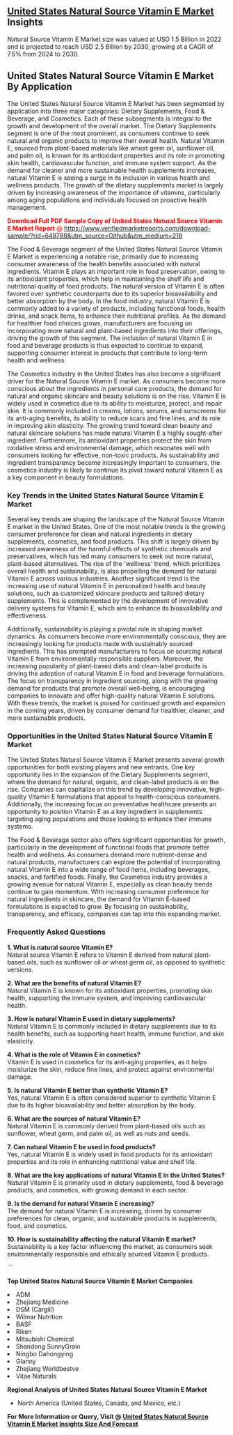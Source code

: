 <h2><a href="https://www.verifiedmarketreports.com/download-sample/?rid=648788&amp;utm_source=Github&amp;utm_medium=218" target="_blank">United States Natural Source Vitamin E Market</a> Insights</h2><p>Natural Source Vitamin E Market size was valued at USD 1.5 Billion in 2022 and is projected to reach USD 2.5 Billion by 2030, growing at a CAGR of 7.5% from 2024 to 2030.</p><p> <h2>United States Natural Source Vitamin E Market By Application</h2> <p>The United States Natural Source Vitamin E Market has been segmented by application into three major categories: Dietary Supplements, Food & Beverage, and Cosmetics. Each of these subsegments is integral to the growth and development of the overall market. The Dietary Supplements segment is one of the most prominent, as consumers continue to seek natural and organic products to improve their overall health. Natural Vitamin E, sourced from plant-based materials like wheat germ oil, sunflower oil, and palm oil, is known for its antioxidant properties and its role in promoting skin health, cardiovascular function, and immune system support. As the demand for cleaner and more sustainable health supplements increases, natural Vitamin E is seeing a surge in its inclusion in various health and wellness products. The growth of the dietary supplements market is largely driven by increasing awareness of the importance of vitamins, particularly among aging populations and individuals focused on proactive health management. <p><span class=""><span style="color: #ff0000;"><strong>Download Full PDF Sample Copy of United States Natural Source Vitamin E Market Report</strong> @ </span><a href="https://www.verifiedmarketreports.com/download-sample/?rid=648788&amp;utm_source=Github&amp;utm_medium=218" target="_blank">https://www.verifiedmarketreports.com/download-sample/?rid=648788&amp;utm_source=Github&amp;utm_medium=218</a></span></p></p> <p>The Food & Beverage segment of the United States Natural Source Vitamin E Market is experiencing a notable rise, primarily due to increasing consumer awareness of the health benefits associated with natural ingredients. Vitamin E plays an important role in food preservation, owing to its antioxidant properties, which help in maintaining the shelf life and nutritional quality of food products. The natural version of Vitamin E is often favored over synthetic counterparts due to its superior bioavailability and better absorption by the body. In the food industry, natural Vitamin E is commonly added to a variety of products, including functional foods, health drinks, and snack items, to enhance their nutritional profiles. As the demand for healthier food choices grows, manufacturers are focusing on incorporating more natural and plant-based ingredients into their offerings, driving the growth of this segment. The inclusion of natural Vitamin E in food and beverage products is thus expected to continue to expand, supporting consumer interest in products that contribute to long-term health and wellness. <p>The Cosmetics industry in the United States has also become a significant driver for the Natural Source Vitamin E market. As consumers become more conscious about the ingredients in personal care products, the demand for natural and organic skincare and beauty solutions is on the rise. Vitamin E is widely used in cosmetics due to its ability to moisturize, protect, and repair skin. It is commonly included in creams, lotions, serums, and sunscreens for its anti-aging benefits, its ability to reduce scars and fine lines, and its role in improving skin elasticity. The growing trend toward clean beauty and natural skincare solutions has made natural Vitamin E a highly sought-after ingredient. Furthermore, its antioxidant properties protect the skin from oxidative stress and environmental damage, which resonates well with consumers looking for effective, non-toxic products. As sustainability and ingredient transparency become increasingly important to consumers, the cosmetics industry is likely to continue its pivot toward natural Vitamin E as a key component in beauty formulations. <h3>Key Trends in the United States Natural Source Vitamin E Market</h3> <p>Several key trends are shaping the landscape of the Natural Source Vitamin E market in the United States. One of the most notable trends is the growing consumer preference for clean and natural ingredients in dietary supplements, cosmetics, and food products. This shift is largely driven by increased awareness of the harmful effects of synthetic chemicals and preservatives, which has led many consumers to seek out more natural, plant-based alternatives. The rise of the 'wellness' trend, which prioritizes overall health and sustainability, is also propelling the demand for natural Vitamin E across various industries. Another significant trend is the increasing use of natural Vitamin E in personalized health and beauty solutions, such as customized skincare products and tailored dietary supplements. This is complemented by the development of innovative delivery systems for Vitamin E, which aim to enhance its bioavailability and effectiveness. <p>Additionally, sustainability is playing a pivotal role in shaping market dynamics. As consumers become more environmentally conscious, they are increasingly looking for products made with sustainably sourced ingredients. This has prompted manufacturers to focus on sourcing natural Vitamin E from environmentally responsible suppliers. Moreover, the increasing popularity of plant-based diets and clean-label products is driving the adoption of natural Vitamin E in food and beverage formulations. The focus on transparency in ingredient sourcing, along with the growing demand for products that promote overall well-being, is encouraging companies to innovate and offer high-quality natural Vitamin E solutions. With these trends, the market is poised for continued growth and expansion in the coming years, driven by consumer demand for healthier, cleaner, and more sustainable products. <h3>Opportunities in the United States Natural Source Vitamin E Market</h3> <p>The United States Natural Source Vitamin E Market presents several growth opportunities for both existing players and new entrants. One key opportunity lies in the expansion of the Dietary Supplements segment, where the demand for natural, organic, and clean-label products is on the rise. Companies can capitalize on this trend by developing innovative, high-quality Vitamin E formulations that appeal to health-conscious consumers. Additionally, the increasing focus on preventative healthcare presents an opportunity to position Vitamin E as a key ingredient in supplements targeting aging populations and those looking to enhance their immune systems. <p>The Food & Beverage sector also offers significant opportunities for growth, particularly in the development of functional foods that promote better health and wellness. As consumers demand more nutrient-dense and natural products, manufacturers can explore the potential of incorporating natural Vitamin E into a wide range of food items, including beverages, snacks, and fortified foods. Finally, the Cosmetics industry provides a growing avenue for natural Vitamin E, especially as clean beauty trends continue to gain momentum. With increasing consumer preference for natural ingredients in skincare, the demand for Vitamin E-based formulations is expected to grow. By focusing on sustainability, transparency, and efficacy, companies can tap into this expanding market. <h3>Frequently Asked Questions</h3> <p><strong>1. What is natural source Vitamin E?</strong><br>Natural source Vitamin E refers to Vitamin E derived from natural plant-based oils, such as sunflower oil or wheat germ oil, as opposed to synthetic versions.</p> <p><strong>2. What are the benefits of natural Vitamin E?</strong><br>Natural Vitamin E is known for its antioxidant properties, promoting skin health, supporting the immune system, and improving cardiovascular health.</p> <p><strong>3. How is natural Vitamin E used in dietary supplements?</strong><br>Natural Vitamin E is commonly included in dietary supplements due to its health benefits, such as supporting heart health, immune function, and skin elasticity.</p> <p><strong>4. What is the role of Vitamin E in cosmetics?</strong><br>Vitamin E is used in cosmetics for its anti-aging properties, as it helps moisturize the skin, reduce fine lines, and protect against environmental damage.</p> <p><strong>5. Is natural Vitamin E better than synthetic Vitamin E?</strong><br>Yes, natural Vitamin E is often considered superior to synthetic Vitamin E due to its higher bioavailability and better absorption by the body.</p> <p><strong>6. What are the sources of natural Vitamin E?</strong><br>Natural Vitamin E is commonly derived from plant-based oils such as sunflower, wheat germ, and palm oil, as well as nuts and seeds.</p> <p><strong>7. Can natural Vitamin E be used in food products?</strong><br>Yes, natural Vitamin E is widely used in food products for its antioxidant properties and its role in enhancing nutritional value and shelf life.</p> <p><strong>8. What are the key applications of natural Vitamin E in the United States?</strong><br>Natural Vitamin E is primarily used in dietary supplements, food & beverage products, and cosmetics, with growing demand in each sector.</p> <p><strong>9. Is the demand for natural Vitamin E increasing?</strong><br>The demand for natural Vitamin E is increasing, driven by consumer preferences for clean, organic, and sustainable products in supplements, food, and cosmetics.</p> <p><strong>10. How is sustainability affecting the natural Vitamin E market?</strong><br>Sustainability is a key factor influencing the market, as consumers seek environmentally responsible and ethically sourced Vitamin E products.</p> ```</p><p><strong>Top United States Natural Source Vitamin E Market Companies</strong></p><div data-test-id=""><p><li>ADM</li><li> Zhejiang Medicine</li><li> DSM (Cargill)</li><li> Wilmar Nutrition</li><li> BASF</li><li> Riken</li><li> Mitsubishi Chemical</li><li> Shandong SunnyGrain</li><li> Ningbo Dahongying</li><li> Glanny</li><li> Zhejiang Worldbestve</li><li> Vitae Naturals</li></p><div><strong>Regional Analysis of&nbsp;United States Natural Source Vitamin E Market</strong></div><ul><li dir="ltr"><p dir="ltr">North America&nbsp;(United States, Canada, and Mexico, etc.)</p></li></ul><p><strong>For More Information or Query, Visit @&nbsp;</strong><strong><a href="https://www.verifiedmarketreports.com/product/natural-source-vitamin-e-market/?utm_source=Github&amp;utm_medium=218" target="_blank">United States Natural Source Vitamin E Market Insights Size And Forecast</a></strong></p></div>
